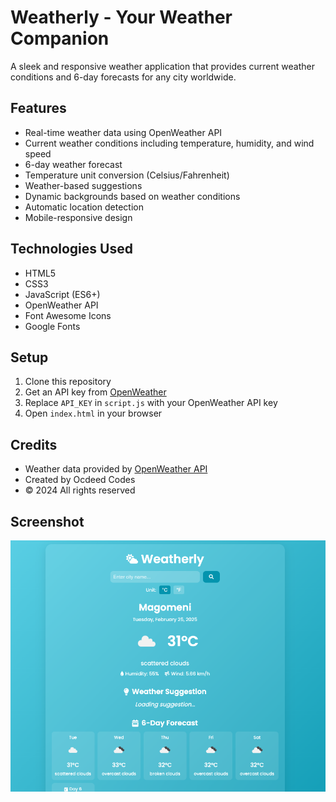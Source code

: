 # Weatherly - Your Weather Companion

A sleek and responsive weather application that provides current weather conditions and 6-day forecasts for any city worldwide.

## Features

- Real-time weather data using OpenWeather API
- Current weather conditions including temperature, humidity, and wind speed
- 6-day weather forecast
- Temperature unit conversion (Celsius/Fahrenheit)
- Weather-based suggestions
- Dynamic backgrounds based on weather conditions
- Automatic location detection
- Mobile-responsive design

## Technologies Used

- HTML5
- CSS3
- JavaScript (ES6+)
- OpenWeather API
- Font Awesome Icons
- Google Fonts

## Setup

1. Clone this repository
2. Get an API key from [OpenWeather](https://openweathermap.org/api)
3. Replace `API_KEY` in `script.js` with your OpenWeather API key
4. Open `index.html` in your browser

## Credits

- Weather data provided by [OpenWeather API](https://openweathermap.org/api)
- Created by Ocdeed Codes
- © 2024 All rights reserved

## Screenshot

![Weatherly App Screenshot](screenshot.png)
